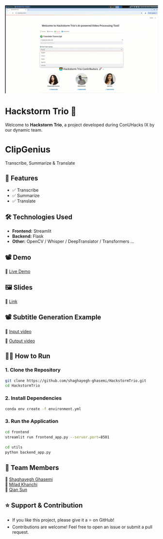 [![Real Time Translation Based on AI](/ai.png)](https://drive.google.com/uc?id=15HyKCIQCapjHQqBC5Ib1zLj0PZ-PJWSs)
# Hackstorm Trio 🚀

Welcome to **Hackstorm Trio**, a project developed during ConUHacks IX by our dynamic team.

# ClipGenius

Transcribe, Summarize & Translate​

## 🚀 Features
- ✅ Transcribe
- ✅ Summarize 
- ✅ Translate

## 🛠️ Technologies Used
- **Frontend:** Streamlit
- **Backend:** Flask
- **Other:** OpenCV / Whisper / DeepTranslator / Transformers ...

## 📽️ Demo
🔗 [Live Demo](https://drive.google.com/file/d/15HyKCIQCapjHQqBC5Ib1zLj0PZ-PJWSs/view?usp=sharing) <!-- Replace with your deployed link or demo video -->



## 🖼️ Slides
🔗 [Link](https://docs.google.com/presentation/d/1qJCVv_6w7r9BogDKMFAWBl-uOdJzI8CR/edit?usp=sharing&ouid=114519568541965646466&rtpof=true&sd=true) <!-- Replace with your deployed link or demo video -->

## 📽️ Subtitle Generation Example
🔗 [Input video](https://drive.google.com/file/d/1x2HlTWOH2_rJJWeEU7xl5na-mtfCqKV2/view?usp=drive_link) <!-- Replace with your deployed link or demo video -->

🔗 [Output video](https://drive.google.com/file/d/1KZcbv3ilAZyG3vM2Q9QxBA-EalwO3Ls0/view?usp=sharing) <!-- Replace with your deployed link or demo video -->


## 🏃‍♂️ How to Run
### **1. Clone the Repository**
```bash
git clone https://github.com/shaghayegh-ghasemi/HackstormTrio.git
cd HackstormTrio
```

### **2. Install Dependencies**
```bash
conda env create -f environment.yml
```

### **3. Run the Application**
```bash
cd frontend
streamlit run frontend_app.py --server.port=8501

cd utils
python backend_app.py 
```

## 👥 Team Members
👤 [Shaghayegh Ghasemi](https://github.com/shaghayegh-ghasemi)  
👤 [Milad Khanchi](https://github.com/Milad-Khanchi)  
👤 [Qian Sun](https://github.com/Chin-Sun)  

## ⭐ Support & Contribution
- If you like this project, please give it a ⭐ on GitHub!
- Contributions are welcome! Feel free to open an issue or submit a pull request.
